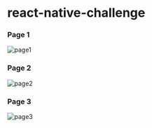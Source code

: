 # react-native-challenge
### Page 1
![page1](https://user-images.githubusercontent.com/27458911/106699716-3f844700-6598-11eb-8b80-c1a5c923d416.png)

### Page 2
![page2](https://user-images.githubusercontent.com/27458911/106699875-912cd180-6598-11eb-9cc7-18eb93f84648.png)

### Page 3
![page3](https://user-images.githubusercontent.com/27458911/106700063-ebc62d80-6598-11eb-8e95-19d095b429aa.png)
